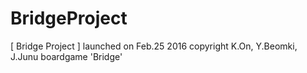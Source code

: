 # BridgeProject

[ Bridge Project ]
launched on Feb.25 2016
copyright K.On, Y.Beomki, J.Junu
boardgame 'Bridge'
